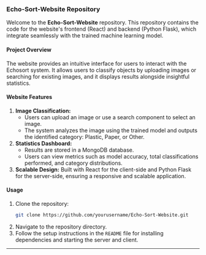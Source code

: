 ### Echo-Sort-Website Repository

Welcome to the **Echo-Sort-Website** repository. This repository contains the code for the website's frontend (React) and backend (Python Flask), which integrate seamlessly with the trained machine learning model.

#### **Project Overview**
The website provides an intuitive interface for users to interact with the Echosort system. It allows users to classify objects by uploading images or searching for existing images, and it displays results alongside insightful statistics.

#### **Website Features**
1. **Image Classification:**
   - Users can upload an image or use a search component to select an image.
   - The system analyzes the image using the trained model and outputs the identified category: Plastic, Paper, or Other.
2. **Statistics Dashboard:**
   - Results are stored in a MongoDB database.
   - Users can view metrics such as model accuracy, total classifications performed, and category distributions.
3. **Scalable Design:** Built with React for the client-side and Python Flask for the server-side, ensuring a responsive and scalable application.

#### **Usage**
1. Clone the repository:
   ```bash
   git clone https://github.com/yourusername/Echo-Sort-Website.git
   ```
2. Navigate to the repository directory.
3. Follow the setup instructions in the `README` file for installing dependencies and starting the server and client.

---

